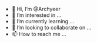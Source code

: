 - 👋 Hi, I’m @Archyeer
- 👀 I’m interested in ...
- 🌱 I’m currently learning ...
- 💞️ I’m looking to collaborate on ...
- 📫 How to reach me ...

<!---
Archyeer/Archyeer is a ✨ special ✨ repository because its `README.md` (this file) appears on your GitHub profile.
You can click the Preview link to take a look at your changes.
--->
